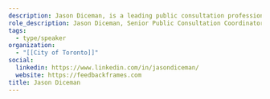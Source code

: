 ```yaml
---
description: Jason Diceman, is a leading public consultation professional for the City of Toronto, a long-time open source advocate, and inventor of Feedback Frames group decision-making hardware.
role_description: Jason Diceman, Senior Public Consultation Coordinator, City of Toronto & Inventor of Feedback Frames
tags:
  - type/speaker
organization:
  - "[[City of Toronto]]"
social:
  linkedin: https://www.linkedin.com/in/jasondiceman/
  website: https://feedbackframes.com
title: Jason Diceman
---
```

